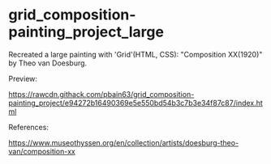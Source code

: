# grid_composition-painting_project_large

Recreated a large painting with 'Grid'(HTML, CSS): "Composition XX(1920)" by Theo van Doesburg.



Preview:

https://rawcdn.githack.com/pbain63/grid_composition-painting_project/e94272b16490369e5e550bd54b3c7b3e34f87c87/index.html




References:

https://www.museothyssen.org/en/collection/artists/doesburg-theo-van/composition-xx 
